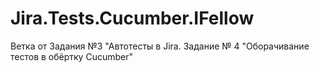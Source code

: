 # Jira.Tests.Cucumber.IFellow
Ветка от Задания №3 "Автотесты в Jira.
Задание № 4 "Оборачивание тестов в обёртку Cucumber"
